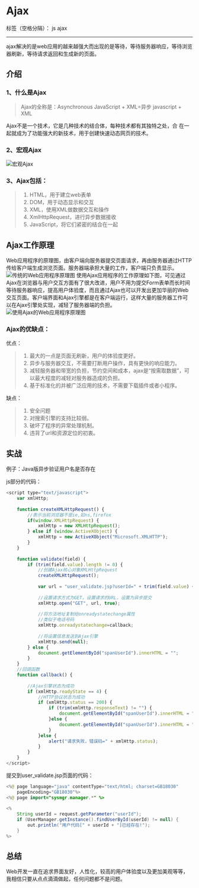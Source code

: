 ﻿# Ajax

标签（空格分隔）： js ajax

---
ajax解决的是web应用的越来越强大而出现的是等待，等待服务器响应，等待浏览器刷新，等待请求返回和生成新的页面。

介绍
---
### 1、什么是Ajax
>Ajax的全称是：Asynchronous  JavaScript  +  XML=异步 javascript + XML

Ajax不是一个技术，它是几种技术的结合体，每种技术都有其独特之处，合
在一起就成为了功能强大的新技术，用于创建快速动态网页的技术。

### 2、宏观Ajax
![宏观Ajax][2]
### 3、Ajax包括：
 >1. HTML，用于建立web表单
 >2. DOM，用于动态显示和交互
 >3. XML，使用XML做数据交互和操作
 >4. XmlHttpRequest，进行异步数据接收
 >5. JavaScript，将它们紧密的结合在一起


Ajax工作原理
---
Web应用程序的原理图，由客户端向服务器提交页面请求，再由服务器通过HTTP传给客户端生成浏览页面。服务器端承担大量的工作，客户端只负责显示。
![传统的Web应用程序原理图][3]
使用Ajax应用程序的工作原理如下图，可见通过Ajax在浏览器与用户交互方面有了很大改进，用户不用为提交Form表单而长时间等待服务器响应，提高用户体验度，而且通过Ajax也可以开发出更加华丽的Web交互页面。客户端界面和Ajax引擎都是在客户端运行，这样大量的服务器工作可以在Ajax引擎处实现，减轻了服务器端的负担。
![使用Ajax的Web应用程序原理图][4]

### Ajax的优缺点：

优点：

 > 1. 最大的一点是页面无刷新，用户的体验度更好。
 > 2. 异步与服务器交互，不需要打断用户操作，具有更快的响应能力。
 > 3. 减轻服务器和带宽的负担，节约空间和成本，ajax是“按需取数据”，可以最大程度的减轻对服务器造成的负担。
 > 4. 基于标准化的并被广泛应用的技术，不需要下载插件或者小程序。

缺点：
>1. 安全问题
>2. 对搜索引擎的支持比较弱。
>3. 破坏了程序的异常处理机制。
>4. 违背了url和资源定位的初衷。

实战
-----
例子：Java版异步验证用户名是否存在

js部分的代码：
``` javascript
<script type="text/javascript">  
    var xmlHttp;  
       
    function createXMLHttpRequest() {  
        //表示当前浏览器不是ie,如ns,firefox  
        if(window.XMLHttpRequest) {  
            xmlHttp = new XMLHttpRequest();  
        } else if (window.ActiveXObject) {  
            xmlHttp = new ActiveXObject("Microsoft.XMLHTTP");  
        }  
    }  
      
    function validate(field) {  
        if (trim(field.value).length != 0) {  
            //创建Ajax核心对象XMLHttpRequest  
            createXMLHttpRequest();  
              
            var url = "user_validate.jsp?userId=" + trim(field.value) + "&time=" + new Date().getTime();  
              
            //设置请求方式为GET，设置请求的URL，设置为异步提交  
            xmlHttp.open("GET", url, true);  
              
            //将方法地址复制给onreadystatechange属性  
            //类似于电话号码  
            xmlHttp.onreadystatechange=callback;  
              
            //将设置信息发送到Ajax引擎  
            xmlHttp.send(null);  
        } else {  
            document.getElementById("spanUserId").innerHTML = "";  
        }     
    }  
    //回调函数  
    function callback() {  
          
        //Ajax引擎状态为成功  
        if (xmlHttp.readyState == 4) {  
            //HTTP协议状态为成功  
            if (xmlHttp.status == 200) {  
                if (trim(xmlHttp.responseText) != "") {  
                    document.getElementById("spanUserId").innerHTML = "<font color='red'>" + xmlHttp.responseText + "</font>"  
                }else {  
                    document.getElementById("spanUserId").innerHTML = "";  
                }  
            }else {  
                alert("请求失败，错误码=" + xmlHttp.status);  
            }  
        }  
    }  
</script>  
```
提交到user_validate.jsp页面的代码：
```java
<%@ page language="java" contentType="text/html; charset=GB18030"  
    pageEncoding="GB18030"%>  
<%@ page import="sysmgr.manager.*" %>  
  
<%  
    String userId = request.getParameter("userId");  
    if (UserManager.getInstance().findUserById(userId) != null) {  
        out.println("用户代码[" + userId + "]已经存在!");  
    }  
%>  
```
总结
---
Web开发一直在追求界面友好，人性化，较高的用户体验度以及更加美观等等，我相信只要从点点滴滴做起，任何问题都不是问题。


  [1]: http://img.blog.csdn.net/20140814192140794?watermark/2/text/aHR0cDovL2Jsb2cuY3Nkbi5uZXQvaml1cWl5dWxpYW5n/font/5a6L5L2T/fontsize/400/fill/I0JBQkFCMA==/dissolve/70/gravity/SouthEast
  [2]: http://img.blog.csdn.net/20151201214739872?watermark/2/text/aHR0cDovL2Jsb2cuY3Nkbi5uZXQv/font/5a6L5L2T/fontsize/400/fill/I0JBQkFCMA==/dissolve/70/gravity/SouthEast
  [3]: http://img.blog.csdn.net/20140814211608784?watermark/2/text/aHR0cDovL2Jsb2cuY3Nkbi5uZXQvaml1cWl5dWxpYW5n/font/5a6L5L2T/fontsize/400/fill/I0JBQkFCMA==/dissolve/70/gravity/SouthEast
  [4]: http://img.blog.csdn.net/20140814211555883?watermark/2/text/aHR0cDovL2Jsb2cuY3Nkbi5uZXQvaml1cWl5dWxpYW5n/font/5a6L5L2T/fontsize/400/fill/I0JBQkFCMA==/dissolve/70/gravity/SouthEast